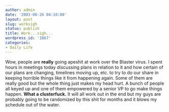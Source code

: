 ```yaml
---
author: admin
date: '2003-08-26 04:10:00'
layout: post
slug: worksigh
status: publish
title: Work...sigh...
wordpress_id: '1867'
categories:
- Daily Life
---
```


Wow, people are **really** going apeshit at work over the Blaster virus.
I spent hours in meetings today discussing plans in relation to it and
how certain of our plans are changing, timelines moving up, etc. to try
to do our share in keeping horrible things like it from happening again.
Some of them are really good but the whole thing just makes my head
hurt. A bunch of people all keyed up and one of them empowered by a
senior VP to go make things happen. **What a clusterfuck.** It will all
work out in the end but my guys are probably going to be randomized by
this shit for months and it blows my schedule out of the water.

